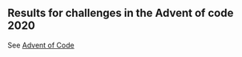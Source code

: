 ## Results for challenges in the Advent of code 2020

See [Advent of Code](https://adventofcode.com/2020/day/1/answer)
